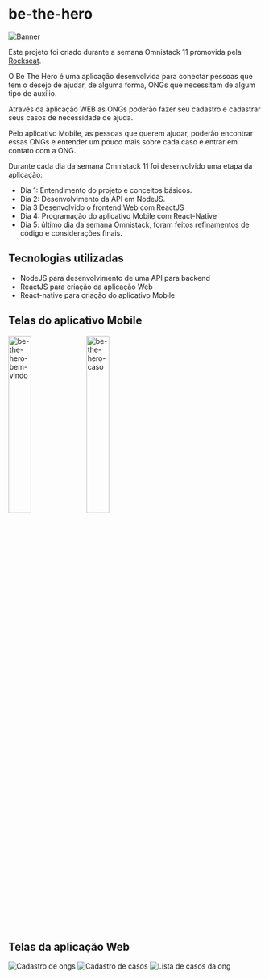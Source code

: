 # be-the-hero
![Banner](https://i.ibb.co/phMsP4J/Capturar.png)

Este projeto foi criado durante a semana Omnistack 11 promovida pela [Rockseat](https://rocketseat.com.br).

O Be The Hero é uma aplicação desenvolvida para conectar pessoas que tem o desejo de ajudar, de alguma forma, ONGs que necessitam de algum tipo de auxílio.

Através da aplicação WEB as ONGs poderão fazer seu cadastro e cadastrar seus casos de necessidade de ajuda.

Pelo aplicativo Mobile, as pessoas que querem ajudar, poderão encontrar essas ONGs e entender um pouco mais sobre cada caso e entrar em contato com a ONG.

Durante cada dia da semana Omnistack 11 foi desenvolvido uma etapa da aplicação:
- Dia 1: Entendimento do projeto e conceitos básicos.
- Dia 2: Desenvolvimento da API em NodeJS.
- Dia 3 Desenvolvido o frontend Web com ReactJS
- Dia 4: Programação do aplicativo Mobile com React-Native 
- Dia 5: último dia da semana Omnistack, foram feitos refinamentos de código e considerações finais.

## Tecnologias utilizadas

- NodeJS para desenvolvimento de uma API para backend
- ReactJS para criação da aplicação Web
- React-native para criação do aplicativo Mobile

## Telas do aplicativo Mobile

<img src="https://i.ibb.co/wRFp7CP/be-the-hero-bem-vindo.jpg" alt="be-the-hero-bem-vindo" border="0" width="30%" height="30%"> <img src="https://i.ibb.co/chL58YG/be-the-hero-caso.jpg" alt="be-the-hero-caso" border="0" width="30%" height="30%">

## Telas da aplicação Web

<img src="https://i.ibb.co/TgYvDd0/cadastro-ong.png" alt="Cadastro de ongs" border="0" >
<img src="https://i.ibb.co/bPFrGZ5/cadastro-casos.png" alt="Cadastro de casos" border="0" >
<img src="https://i.ibb.co/3pyk852/lista-de-casos.png" alt="Lista de casos da ong" border="0" >
